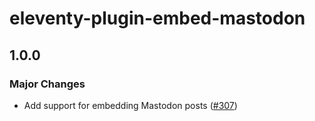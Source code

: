 # eleventy-plugin-embed-mastodon

## 1.0.0

### Major Changes

- Add support for embedding Mastodon posts ([#307](https://github.com/gfscott/eleventy-plugin-embed-everything/pull/307))

